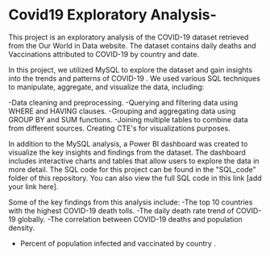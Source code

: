 # Covid19 Exploratory Analysis-

This project is an exploratory analysis of the COVID-19  dataset retrieved from the Our World in Data website. The dataset contains daily deaths and Vaccinations attributed to COVID-19 by country and date.

In this project, we utilized MySQL to explore the dataset and gain insights into the trends and patterns of COVID-19 . We used various SQL techniques to manipulate, aggregate, and visualize the data, including:

-Data cleaning and preprocessing.
-Querying and filtering data using WHERE and HAVING clauses.
-Grouping and aggregating data using GROUP BY and SUM functions.
-Joining multiple tables to combine data from different sources.
Creating CTE's for visualizations purposes.

In addition to the MySQL analysis, a Power BI dashboard was created to visualize the key insights and findings from the dataset. The dashboard includes interactive charts and tables that allow users to explore the data in more detail.
The SQL code for this project can be found in the "SQL_code" folder of this repository. You can also view the full SQL code in this link [add your link here].

Some of the key findings from this analysis include:
 -The top 10 countries with the highest COVID-19 death tolls.
 -The daily death rate trend of COVID-19 globally.
 -The correlation between COVID-19 deaths and population density.
 - Percent of population infected and vaccinated  by country .
